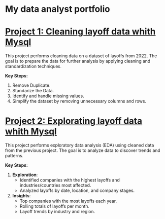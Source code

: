 # My data analyst portfolio

# [Project 1: Cleaning layoff data whith Mysql](https://github.com/jeff541/2022-layoff-data-cleaning-project/blob/main/data_cleaning.sql)

This project performs cleaning data on a dataset of layoffs from 2022.
The goal is to prepare the data for further analysis by applying cleaning and standardization techniques.

**Key Steps:**
  1. Remove Duplicate.
  2. Standarize the Data.
  3. Identify and handle missing values.
  4. Simplify the dataset by removing unnecessary columns and rows.

# [Project 2: Explorating  layoff data whith Mysql](https://github.com/jeff541/Layoff-EDA/blob/main/exploring%20datat.sql)

This project performs exploratory data analysis (EDA) using cleaned data from the previous project. The goal is to analyze data to discover trends and patterns.

**Key Steps:**
1. **Exploration**:
   - Identified companies with the highest layoffs and industries/countries most affected.
   - Analyzed layoffs by date, location, and company stages.
2. **Insights**:
   - Top companies with the most layoffs each year.
   - Rolling totals of layoffs per month.
   - Layoff trends by industry and region.
